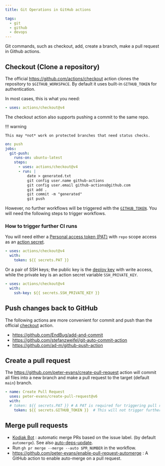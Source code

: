 ```yaml
---
title: Git Operations in GitHub actions

tags:
  - git
  - github
  - devops
---
```


Git commands, such as checkout, add, create a branch, make a pull request in Github actions.

## Checkout (Clone a repository)

The official https://github.com/actions/checkout action clones the repository to `$GITHUB_WORKSPACE`. By default it uses built-in `GITHUB_TOKEN` for authentication.

In most cases, this is what you need:

```yaml
- uses: actions/checkout@v4
```

The checkout action also supports pushing a commit to the same repo.

!!! warning

    This may *not* work on protected branches that need status checks.

```yaml
on: push
jobs:
  git-push:
    runs-on: ubuntu-latest
    steps:
      - uses: actions/checkout@v4
      - run: |
          date > generated.txt
          git config user.name github-actions
          git config user.email github-actions@github.com
          git add .
          git commit -m "generated"
          git push
```

However, no further workflows will be triggered with the [`GITHUB_TOKEN`](https://docs.github.com/en/actions/security-guides/automatic-token-authentication). You will need the following steps to trigger workflows.

### How to trigger further CI runs

You will need either a [Personal access token (PAT)](https://docs.github.com/en/authentication/keeping-your-account-and-data-secure/creating-a-personal-access-token) with `repo` scope access as an [action secret](https://docs.github.com/en/actions/security-guides/encrypted-secrets).

```yaml
- uses: actions/checkout@v4
  with:
	token: ${{ secrets.PAT }}
```

Or a pair of SSH keys; the public key is the [deploy key](https://docs.github.com/en/developers/overview/managing-deploy-keys) with write access, while the private key is an action secret variable `SSH_PRIVATE_KEY`.

```yaml
- uses: actions/checkout@v4
  with:
	ssh-key: ${{ secrets.SSH_PRIVATE_KEY }}
```

## Push changes back to GitHub

The following actions are more convenient for commit and push than the official [checkout](https://github.com/actions/checkout) action.

- https://github.com/EndBug/add-and-commit
- https://github.com/stefanzweifel/git-auto-commit-action
- https://github.com/ad-m/github-push-action

## Create a pull request

The https://github.com/peter-evans/create-pull-request action will commit all files into a new branch and make a pull request to the target (default `main`) branch.

```yaml
- name: Create Pull Request
  uses: peter-evans/create-pull-request@v6
  with:
  # token: ${{ secrets.PAT }} # A PAT is required for triggering pull request workflows
    token: ${{ secrets.GITHUB_TOKEN }}  # This will not trigger further workflows
```

## Merge pull requests

+ [Kodiak Bot](https://kodiakhq.com/) : automatic merge PRs based on the issue label. (by default `automerge`). See also [auto-deps-update](../auto-deps-update.md).
+ Run `gh pr merge --merge --auto $PR_NUMBER` in the workflow.
+ https://github.com/peter-evans/enable-pull-request-automerge : A GitHub action to enable auto-merge on a pull request.
